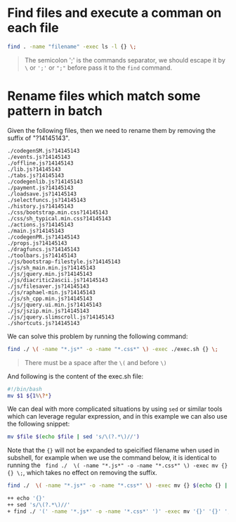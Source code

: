 # Find files and execute a comman on each file
```bash
find . -name "filename" -exec ls -l {} \;
```
> The semicolon ';' is the commands separator, we should escape it by `\` or `';'` or `";"` before pass it to the `find` command.

# Rename files which match some pattern in batch 
Given the following files, then we need to rename them by removing the suffix of "?14145143".

```
./codegenSM.js?14145143
./events.js?14145143
./offline.js?14145143
./lib.js?14145143
./tabs.js?14145143
./codegenlib.js?14145143
./payment.js?14145143
./loadsave.js?14145143
./selectfuncs.js?14145143
./history.js?14145143
./css/bootstrap.min.css?14145143
./css/sh_typical.min.css?14145143
./actions.js?14145143
./main.js?14145143
./codegenPR.js?14145143
./props.js?14145143
./dragfuncs.js?14145143
./toolbars.js?14145143
./js/bootstrap-filestyle.js?14145143
./js/sh_main.min.js?14145143
./js/jquery.min.js?14145143
./js/diacritic2ascii.js?14145143
./js/filesaver.js?14145143
./js/raphael-min.js?14145143
./js/sh_cpp.min.js?14145143
./js/jquery.ui.min.js?14145143
./js/jszip.min.js?14145143
./js/jquery.slimscroll.js?14145143
./shortcuts.js?14145143
```
We can solve this problem by running the following command:
```bash
find ./ \( -name "*.js*" -o -name "*.css*" \) -exec ./exec.sh {} \;
```
> There must be a space after the `\(` and before `\)`

And following is the content of the exec.sh file:

```bash
#!/bin/bash
mv $1 ${1%\?*}
```

We can deal with more complicated situations by using ```sed``` or similar tools which can leverage regular expression, 
and in this example we can also use the following snippet:
```bash
mv $file $(echo $file | sed 's/\(?.*\)//')
```

Note that the `{}` will not be expanded to speicified filename when used in subshell, for example when we use the command
below, it is identical to running the ``` find ./  \( -name "*.js*" -o -name "*.css*" \) -exec mv {} {} \;```, which takes
no effect on removing the suffix.

```bash
find ./  \( -name "*.js*" -o -name "*.css*" \) -exec mv {} $(echo {} | sed 's/\(?.*\)//') \;

++ echo '{}'
++ sed 's/\(?.*\)//'
+ find ./ '(' -name '*.js*' -o -name '*.css*' ')' -exec mv '{}' '{}' ';'
```
